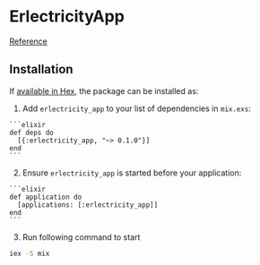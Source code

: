 # ErlectricityApp

[Reference](https://blog.fazibear.me/elixir-ruby-dont-fight-talk-with-erlectricity-dbf3af67d999#.j7pnzwrfg)

## Installation

If [available in Hex](https://hex.pm/docs/publish), the package can be installed as:

  1. Add `erlectricity_app` to your list of dependencies in `mix.exs`:

    ```elixir
    def deps do
      [{:erlectricity_app, "~> 0.1.0"}]
    end
    ```

  2. Ensure `erlectricity_app` is started before your application:

    ```elixir
    def application do
      [applications: [:erlectricity_app]]
    end
    ```

 3. Run following command to start

   ```bash
   iex -S mix
   ```
